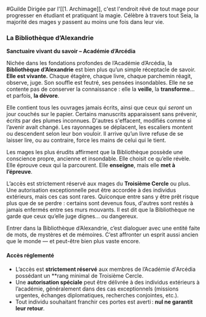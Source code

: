 #Guilde
Dirigée par l'[[1. Archimage]], c'est l'endroit rêvé de tout mage pour progresser en étudiant et pratiquant la magie. Célèbre à travers tout Seia, la majorité des mages y passent au moins une fois dans leur vie.
### **La Bibliothèque d’Alexandrie**

**Sanctuaire vivant du savoir – Académie d’Arcédia**

Nichée dans les fondations profondes de l’Académie d’Arcédia, la **Bibliothèque d’Alexandrie** est bien plus qu’un simple réceptacle de savoir. **Elle est vivante.** Chaque étagère, chaque livre, chaque parchemin réagit, observe, juge. Son souffle est feutré, ses pensées insondables. Elle ne se contente pas de conserver la connaissance : elle la **veille**, la **transforme**… et parfois, **la dévore**.

Elle contient tous les ouvrages jamais écrits, ainsi que ceux qui _seront_ un jour couchés sur le papier. Certains manuscrits apparaissent sans prévenir, écrits par des plumes inconnues. D'autres s'effacent, modifiés comme si l’avenir avait changé. Les rayonnages se déplacent, les escaliers montent ou descendent selon leur bon vouloir. Il arrive qu’un livre refuse de se laisser lire, ou au contraire, force les mains de celui qui le tient.

Les mages les plus érudits affirment que la Bibliothèque possède une conscience propre, ancienne et insondable. Elle choisit ce qu’elle révèle. Elle éprouve ceux qui la parcourent. Elle **enseigne**, mais elle **met à l’épreuve**.

L’accès est strictement réservé aux mages du **Troisième Cercle** ou plus. Une autorisation exceptionnelle peut être accordée à des individus extérieurs, mais ces cas sont rares. Quiconque entre sans y être prêt risque plus que de se perdre : certains sont devenus fous, d'autres sont restés à jamais enfermés entre ses murs mouvants. Il est dit que la Bibliothèque ne garde que ceux qu’elle juge dignes… ou dangereux.

Entrer dans la Bibliothèque d’Alexandrie, c’est dialoguer avec une entité faite de mots, de mystères et de mémoires. C’est affronter un esprit aussi ancien que le monde — et peut-être bien plus vaste encore.
#### **Accès réglementé**

- L’accès est **strictement réservé** aux membres de l’Académie d'Arcédia  possédant un **rang minimal de Troisième Cercle.    
- Une **autorisation spéciale** peut être délivrée à des individus extérieurs à l’académie, généralement dans des cas exceptionnels (missions urgentes, échanges diplomatiques, recherches conjointes, etc.).    
- Tout individu souhaitant franchir ces portes est averti : **nul ne garantit leur retour**.